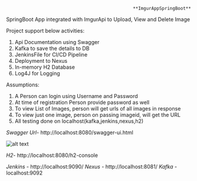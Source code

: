                                                     **ImgurAppSpringBoot**
													
SpringBoot App integrated with ImgurApi to Upload, View and Delete Image


Project support below activities:
1)  Api Documentation using Swagger
2)	Kafka to save the details to DB
3)	JenkinsFile for CI/CD Pipeline
4)	Deployment to Nexus
5)	In-memory H2 Database
6)  Log4J for Logging


Assumptions:
1.	A Person can login using Username and Password
2.	At time of registration Person provide password as well
3.  To view List of Images, person will get urls of all images in response
4.  To view just one image, person on passing imageid, will get the URL
5.  All testing done on localhost(kafka,jenkins,nexus,h2)




 _Swagger Url_- http://localhost:8080/swagger-ui.html
 
 ![alt text](https://i.imgur.com/NT8nEgd.png)
 
  _H2_- http://localhost:8080/h2-console
  
  _Jenkins_ - http://localhost:9090/
  _Nexus_ - http://localhost:8081/
  _Kafka_ - localhost:9092



 
